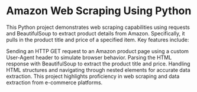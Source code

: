 # Amazon Web Scraping Using Python
This Python project demonstrates web scraping capabilities using requests and BeautifulSoup to extract product details from Amazon. Specifically, it pulls in the product title and price of a specified item. Key features include:

Sending an HTTP GET request to an Amazon product page using a custom User-Agent header to simulate browser behavior.
Parsing the HTML response with BeautifulSoup to extract the product title and price.
Handling HTML structures and navigating through nested elements for accurate data extraction.
This project highlights proficiency in web scraping and data extraction from e-commerce platforms.
